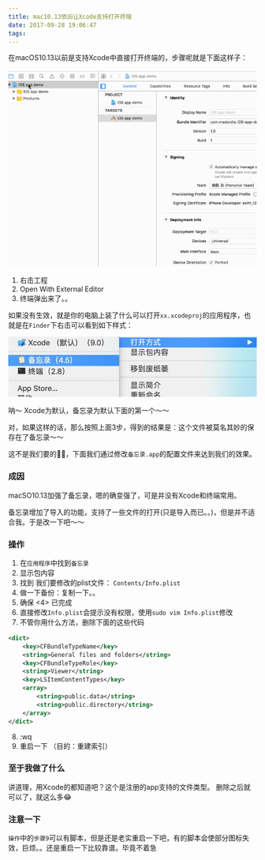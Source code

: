 ```yaml
---
title: mac10.13依旧让Xcode支持打开终端
date: 2017-09-28 19:06:47
tags:
---
```


在macOS10.13以前是支持Xcode中直接打开终端的，步骤呢就是下面这样子：

![效果图](/images/mac-high-sierra-open-with-external-1.gif)

1. 右击工程
2. Open With External Editor
3. 终端弹出来了。。

如果没有生效，就是你的电脑上装了什么可以打开`xx.xcodeproj`的应用程序，也就是在`Finder`下右击可以看到如下样式：

![效果图](/images/mac-high-sierra-open-with-external-2.jpg)

呐～ Xcode为默认，备忘录为默认下面的第一个～～

对，如果这样的话，那么按照上面3步，得到的结果是：这个文件被莫名其妙的保存在了备忘录～～  

这不是我们要的🤷‍♂️，下面我们通过修改`备忘录.app`的配置文件来达到我们的效果。

<!--more-->

### 成因

macSO10.13加强了备忘录，嗯的确变强了，可是并没有Xcode和终端常用。

备忘录增加了导入的功能，支持了一些文件的打开(只是导入而已。。)，但是并不适合我。于是改一下吧～～

### 操作

1. 在`应用程序`中找到`备忘录`
2. 显示包内容
3. 找到 我们要修改的plist文件： `Contents/Info.plist`
4. 做一下备份：复制一下。。
5. 确保 <4> 已完成
6. 直接修改`Info.plist`会提示没有权限，使用`sudo vim Info.plist`修改
7. 不管你用什么方法，删除下面的这些代码
```xml
<dict>
    <key>CFBundleTypeName</key>
    <string>General files and folders</string>
    <key>CFBundleTypeRole</key>
    <string>Viewer</string>
    <key>LSItemContentTypes</key>
    <array>
        <string>public.data</string>
        <string>public.directory</string>
    </array>
</dict>
```
8. :wq
9. 重启一下 （目的：重建索引）

### 至于我做了什么

讲道理，用Xcode的都知道吧？这个是注册的app支持的文件类型。 删除之后就可以了，就这么多😂

### 注意一下

`操作`中的`步骤9`可以有脚本，但是还是老实重启一下吧，有的脚本会使部分图标失效，巨烦。。还是重启一下比较靠谱。毕竟不着急
